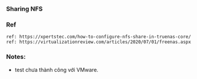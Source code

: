 ### Sharing NFS

### Ref
    ref: https://xpertstec.com/how-to-configure-nfs-share-in-truenas-core/
    ref: https://virtualizationreview.com/articles/2020/07/01/freenas.aspx

### Notes:
- test chưa thành công với VMware.
